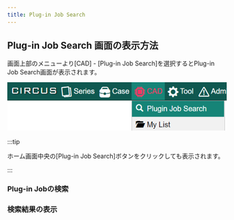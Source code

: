 ```yaml
---
title: Plug-in Job Search
---
```


## Plug-in Job Search 画面の表示方法

画面上部のメニューより[CAD] - [Plug-in Job Search]を選択するとPlug-in Job Search画面が表示されます。

![Menu: Plug-in Job Search](menu-plugin-job-search.png)

:::tip

ホーム画面中央の[Plug-in Job Search]ボタンをクリックしても表示されます。

:::

### Plug-in Jobの検索


### 検索結果の表示
